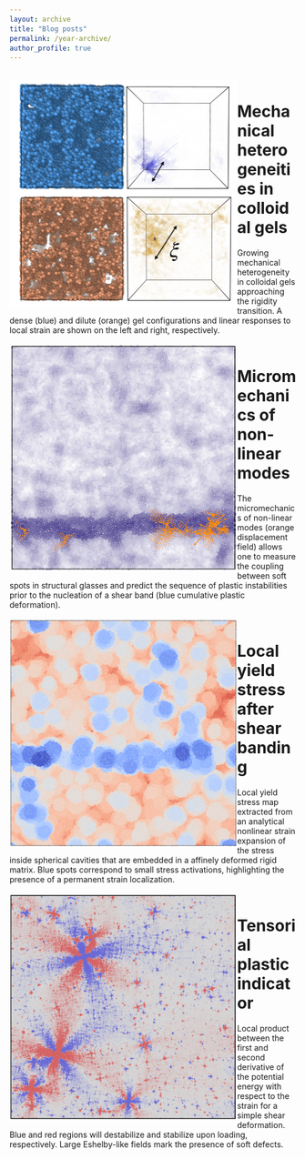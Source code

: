 ```yaml
---
layout: archive
title: "Blog posts"
permalink: /year-archive/
author_profile: true
---
```



<br/>
<img src="/images/gel_length_scale.png" width="400" height="400" align="left"/>
<h1>Mechanical heterogeneities in colloidal gels</h1> Growing mechanical heterogeneity in colloidal gels approaching the rigidity transition. A dense (blue) and dilute (orange) gel configurations and linear responses to local strain are shown on the left and right, respectively.
<br clear="left"/>


<br/>
<img src="/images/micromeca_non_linear_modes-min.png" width="400" height="400" align="left"/>
<h1>Micromechanics of non-linear modes</h1> The micromechanics of non-linear modes (orange displacement field) allows one to measure the coupling between soft spots in structural glasses and predict the sequence of plastic instabilities prior to the nucleation of a shear band (blue cumulative plastic deformation).
<br clear="left"/>


<br/>
<img src="/images/strain_expansion-min.png" width="400" height="400" align="left"/>
<h1>Local yield stress after shear banding</h1> Local yield stress map extracted from an analytical nonlinear strain expansion of the stress inside spherical cavities that are embedded in a affinely deformed rigid matrix. Blue spots correspond to small stress activations, highlighting the presence of a permanent strain localization.
<br clear="left"/>


<br/>
<img src="/images/pairwise_product-min.png" width="400" height="400" align="left"/>
<h1>Tensorial plastic indicator</h1>Local product between the first and second derivative of the potential energy with respect to the strain for a simple shear deformation. Blue and red regions will destabilize and stabilize upon loading, respectively. Large Eshelby-like fields mark the presence of soft defects.
<br clear="left"/>


